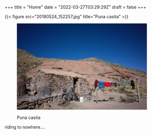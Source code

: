+++
title = "Home"
date = "2022-03-27T03:29:29Z"
draft = false
+++
 

{{< figure src="20180524_152257.jpg" title="Puna casita" >}}

<figure><img src="20180524_152257.jpg"
         alt="Puna casita"/><figcaption>
            <p>Puna casita</p>
        </figcaption>
</figure>


riding to nowhere....

